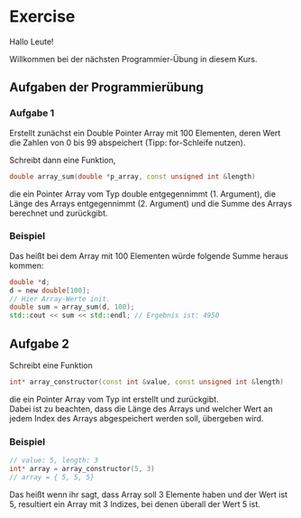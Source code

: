 # Exercise

Hallo Leute!

Willkommen bei der nächsten Programmier-Übung in diesem Kurs.

## Aufgaben der Programmierübung

### Aufgabe 1

Erstellt zunächst ein Double Pointer Array mit 100 Elementen, deren Wert die Zahlen von 0 bis 99 abspeichert (Tipp: for-Schleife nutzen).  

Schreibt dann eine Funktion, 

```cpp
double array_sum(double *p_array, const unsigned int &length)
```

die ein Pointer Array vom Typ double entgegennimmt (1. Argument), die Länge des Arrays entgegennimmt (2. Argument) und die Summe des Arrays berechnet und zurückgibt.

### Beispiel

Das heißt bei dem Array mit 100 Elementen würde folgende Summe heraus kommen:

```cpp
double *d;
d = new double[100];
// Hier Array-Werte init.
double sum = array_sum(d, 100);
std::cout << sum << std::endl; // Ergebnis ist: 4950
```

## Aufgabe 2

Schreibt eine Funktion

```cpp
int* array_constructor(const int &value, const unsigned int &length)
```

die ein Pointer Array vom Typ int erstellt und zurückgibt.  
Dabei ist zu beachten, dass die Länge des Arrays und welcher Wert an jedem Index des Arrays abgespeichert werden soll, übergeben wird.

### Beispiel

```cpp
// value: 5, length: 3
int* array = array_constructor(5, 3)
// array = { 5, 5, 5}
```

Das heißt wenn ihr sagt, dass Array soll 3 Elemente haben und der Wert ist 5, resultiert ein Array mit 3 Indizes, bei denen überall der Wert 5 ist.
